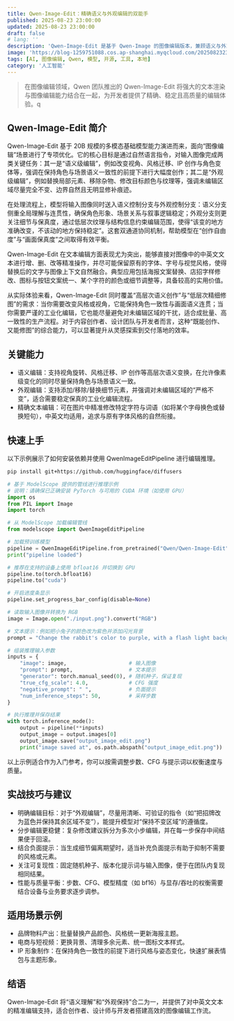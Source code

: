 ```yaml
---
title: Qwen-Image-Edit：精确语义与外观编辑的双能手
published: 2025-08-23 23:00:00
updated: 2025-08-23 23:00:00
draft: false
# lang: ''
description: 'Qwen-Image-Edit 是基于 Qwen-Image 的图像编辑版本，兼顾语义与外观编辑，支持中英文文本精确编辑，并提供便捷的推理示例。'
image: 'https://blog-1259751088.cos.ap-shanghai.myqcloud.com/20250823231937920.webp?imageSlim'
tags: [AI, 图像编辑, Qwen, 模型, 开源, 工具, 本地]
category: '人工智能'
---
```


> 在图像编辑领域，Qwen 团队推出的 Qwen-Image-Edit 将强大的文本渲染与图像编辑能力结合在一起，为开发者提供了精确、稳定且高质量的编辑体验。q

## Qwen-Image-Edit 简介
Qwen-Image-Edit 基于 20B 规模的多模态基础模型能力演进而来，面向“图像编辑”场景进行了专项优化。它的核心目标是通过自然语言指令，对输入图像完成两类关键任务：其一是“语义级编辑”，例如改变视角、风格迁移、IP 创作与角色变体等，强调在保持角色与场景语义一致性的前提下进行大幅度创作；其二是“外观级编辑”，例如替换局部元素、移除杂物、修改目标颜色与纹理等，强调未编辑区域尽量完全不变、边界自然且无明显修补痕迹。

在处理流程上，模型将输入图像同时送入语义控制分支与外观控制分支：语义分支侧重全局理解与连贯性，确保角色形象、场景关系与叙事逻辑稳定；外观分支则更关注细节与保真度，通过低层次纹理与结构信息约束编辑范围，使得“该变的地方准确改变，不该动的地方保持稳定”。这套双通道协同机制，帮助模型在“创作自由度”与“画面保真度”之间取得有效平衡。

Qwen-Image-Edit 在文本编辑方面表现尤为突出，能够直接对图像中的中英文文本进行增、删、改等精准操作，并尽可能保留原有的字体、字号与视觉风格，使得替换后的文字与图像上下文自然融合。典型应用包括海报文案替换、店招字样修改、图标与按钮文案统一、某个字符的颜色或细节调整等，具备较高的实用价值。

从实际体验来看，Qwen-Image-Edit 同时覆盖“高层次语义创作”与“低层次精细修图”的需求：当你需要改变风格或视角，它能保持角色一致性与画面语义连贯；当你需要严谨的工业化编辑，它也能尽量避免对未编辑区域的干扰，适合成批量、高一致性的生产流程。对于内容创作者、设计团队与开发者而言，这种“既能创作、又能修图”的综合能力，可以显著提升从灵感探索到交付落地的效率。

## 关键能力
- 语义编辑：支持视角旋转、风格迁移、IP 创作等高层次语义变换，在允许像素级变化的同时尽量保持角色与场景语义一致。
- 外观编辑：支持添加/移除/替换细节元素，并强调对未编辑区域的“严格不变”，适合需要稳定保真的工业化编辑流程。
- 精确文本编辑：可在图片中精准修改特定字符与词语（如将某个字母换色或替换短句），中英文均适用，追求与原有字体风格的自然衔接。

## 快速上手
以下示例展示了如何安装依赖并使用 QwenImageEditPipeline 进行编辑推理。

```bash
pip install git+https://github.com/huggingface/diffusers
```

```python
# 基于 ModelScope 提供的管线进行推理示例
# 说明：请确保已正确安装 PyTorch 与可用的 CUDA 环境（如使用 GPU）
import os
from PIL import Image
import torch

# 从 ModelScope 加载编辑管线
from modelscope import QwenImageEditPipeline

# 加载预训练模型
pipeline = QwenImageEditPipeline.from_pretrained("Qwen/Qwen-Image-Edit")
print("pipeline loaded")

# 推荐在支持的设备上使用 bfloat16 并切换到 GPU
pipeline.to(torch.bfloat16)
pipeline.to("cuda")

# 开启进度条显示
pipeline.set_progress_bar_config(disable=None)

# 读取输入图像并转换为 RGB
image = Image.open("./input.png").convert("RGB")

# 文本提示：例如把小兔子的颜色改为紫色并添加闪光背景
prompt = "Change the rabbit's color to purple, with a flash light background."

# 组装推理输入参数
inputs = {
    "image": image,                    # 输入图像
    "prompt": prompt,                  # 文本提示
    "generator": torch.manual_seed(0), # 随机种子，保证复现
    "true_cfg_scale": 4.0,             # CFG 强度
    "negative_prompt": " ",            # 负面提示
    "num_inference_steps": 50,         # 采样步数
}

# 执行推理并保存结果
with torch.inference_mode():
    output = pipeline(**inputs)
    output_image = output.images[0]
    output_image.save("output_image_edit.png")
    print("image saved at", os.path.abspath("output_image_edit.png"))
```

以上示例适合作为入门参考，你可以按需调整步数、CFG 与提示词以权衡速度与质量。

## 实战技巧与建议
- 明确编辑目标：对于“外观编辑”，尽量用清晰、可验证的指令（如“把招牌改为蓝色并保持其余区域不变”），能提升模型对“保持不变区域”的遵循度。
- 分步编辑更稳健：复杂修改建议拆分为多次小步编辑，并在每一步保存中间结果便于回滚。
- 结合负面提示：当生成细节偏离期望时，适当补充负面提示有助于抑制不需要的风格或元素。
- 关注可复现性：固定随机种子、版本化提示词与输入图像，便于在团队内复现相同结果。
- 性能与质量平衡：步数、CFG、模型精度（如 bf16）与显存/吞吐的权衡需要结合设备与业务要求逐步调参。

## 适用场景示例
- 品牌物料产出：批量替换产品颜色、风格统一更新海报主题。
- 电商与短视频：更换背景、清理多余元素、统一图标文本样式。
- IP 形象制作：在保持角色一致性的前提下进行风格与姿态变化，快速扩展表情包与主题形象。

## 结语
Qwen-Image-Edit 将“语义理解”和“外观保持”合二为一，并提供了对中英文文本的精准编辑支持，适合创作者、设计师与开发者搭建高效的图像编辑工作流。